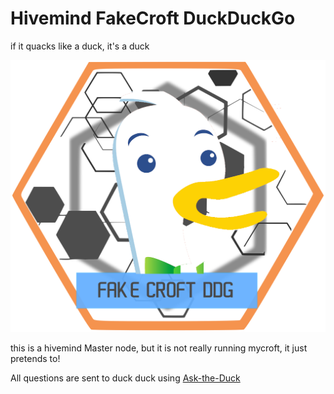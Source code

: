 # Hivemind FakeCroft DuckDuckGo

if it quacks like a duck, it's a duck

![](logo.png)

this is a hivemind Master node, but it is not really running mycroft, it just pretends to! 

All questions are sent to duck duck using [Ask-the-Duck](https://github.com/HelloChatterbox/ask-the-duck)

